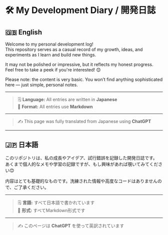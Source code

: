 # 🛠️ My Development Diary / 開発日誌

## 🇬🇧 English

Welcome to my personal development log!  
This repository serves as a casual record of my growth, ideas, and experiments as I learn and build new things.

It may not be polished or impressive, but it reflects my honest progress.  
Feel free to take a peek if you're interested! 😊

Please note: the content is very basic. You won’t find anything sophisticated here — just simple, personal notes.

---

> 🗒️ **Language:** All entries are written in **Japanese**  
> 📘 **Format:** All entries use **Markdown**

---

> ✍️ This page was fully translated from Japanese using **ChatGPT**

---

## 🇯🇵 日本語

このリポジトリは、私の成長やアイデア、試行錯誤を記録した開発日誌です。  
あくまで個人的なメモや学習の記録ですが、もし興味があれば覗いてみてください😊

内容はとても基礎的なものです。洗練された情報や高度なコードはありませんので、ご了承ください。

---

> 🗒️ **言語:** すべて日本語で書かれています  
> 📘 **形式:** すべてMarkdown形式です

---

> ✍️ このページは **ChatGPT** を使って英訳されています
